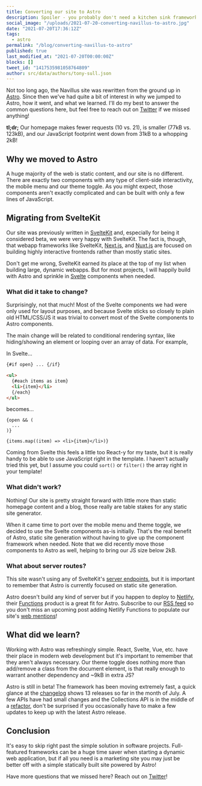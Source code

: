 ```yaml
---
title: Converting our site to Astro
description: Spoiler - you probably don't need a kitchen sink framework.
social_image: "/uploads/2021-07-20-converting-navillus-to-astro.jpg"
date: "2021-07-20T17:36:12Z"
tags:
  - astro
permalink: "/blog/converting-navillus-to-astro"
published: true
last_modified_at: "2021-07-20T00:00:00Z"
blocks: []
tweet_id: "1417535981058764809"
author: src/data/authors/tony-sull.json
---
```


Not too long ago, the Navillus site was rewritten from the ground up in [Astro](https://astro.build). Since then we've had quite a bit of interest in why we jumped to Astro, how it went, and what we learned. I'll do my best to answer the common questions here, but feel free to reach out on [Twitter](https://twitter.com/navillus_dev) if we missed anything!

**tl;dr;** Our homepage makes fewer requests (10 vs. 21), is smaller (77kB vs. 123kB), and our JavaScript footprint went down from 31kB to a whopping 2kB!

## Why we moved to Astro

A huge majority of the web is static content, and our site is no different. There are exactly two components with any type of client-side interactivity, the mobile menu and our theme toggle. As you might expect, those components aren't exactly complicated and can be built with only a few lines of JavaScript.

## Migrating from SvelteKit

Our site was previously written in [SvelteKit](https://kit.svelte.dev) and, especially for being it considered beta, we were very happy with SvelteKit. The fact is, though, that webapp frameworks like SvelteKit, [Next.js](https://nextjs.org/), and [Nuxt.js](https://nuxtjs.org/) are focused on building highly interactive frontends rather than mostly static sites.

Don't get me wrong, SvelteKit earned its place at the top of my list when building large, dynamic webapps. But for most projects, I will happily build with Astro and sprinkle in [Svelte](https://svelte.dev) components when needed.

### What did it take to change?

Surprisingly, not that much! Most of the Svelte components we had were only used for layout purposes, and because Svelte sticks so closely to plain old HTML/CSS/JS it was trivial to convert most of the Svelte components to Astro components.

The main change will be related to conditional rendering syntax, like hiding/showing an element or looping over an array of data. For example,

In Svelte...

```html
{#if open} ... {/if}

<ul>
  {#each items as item}
  <li>{item}</li>
  {/each}
</ul>
```

becomes...

```astro
{open && (
  ...
)}

{items.map((item) => <li>{item}</li>)}
```

Coming from Svelte this feels a little too React-y for my taste, but it is really handy to be able to use JavaScript right in the template. I haven't actually tried this yet, but I assume you could `sort()` or `filter()` the array right in your template!

### What didn't work?

Nothing! Our site is pretty straight forward with little more than static homepage content and a blog, those really are table stakes for any static site generator.

When it came time to port over the mobile menu and theme toggle, we decided to use the Svelte components as-is initially. That's the real benefit of Astro, static site generation without having to give up the component framework when needed. Note that we did recently move those components to Astro as well, helping to bring our JS size below 2kB.

### What about server routes?

This site wasn't using any of SvelteKit's [server endpoints](https://kit.svelte.dev/docs#routing-endpoints), but it is important to remember that Astro is currently focused on static site generation.

Astro doesn't build any kind of server but if you happen to deploy to [Netlify](https://netlify.com), their [Functions](https://www.netlify.com/products/functions/) product is a great fit for Astro. Subscribe to our [RSS feed](https://navillus.dev/feed/blog.xml) so you don't miss an upcoming post adding Netlify Functions to populate our site's [web mentions](https://webmention.io)!

## What did we learn?

Working with Astro was refreshingly simple. React, Svelte, Vue, etc. have their place in modern web development but it's important to remember that they aren't always necessary. Our theme toggle does nothing more than add/remove a class from the document element, is that really enough to warrant another dependency and ~9kB in extra JS?

Astro is still in beta! The framework has been moving extremely fast, a quick glance at the [changelog](https://github.com/snowpackjs/astro/blob/main/packages/astro/CHANGELOG.md) shows 13 releases so far in the month of July. A few APIs have had small changes and the Collections API is in the middle of a [refactor](https://github.com/snowpackjs/astro/pull/703), don't be surprised if you occasionally have to make a few updates to keep up with the latest Astro release.

## Conclusion

It's easy to skip right past the simple solution in software projects. Full-featured frameworks can be a huge time saver when starting a dynamic web application, but if all you need is a marketing site you may just be better off with a simple statically built site powered by Astro!

Have more questions that we missed here? Reach out on [Twitter](https://twitter.com/navillus_dev)!
